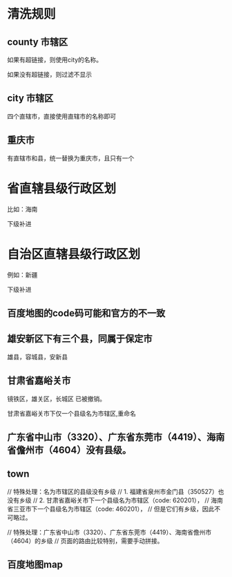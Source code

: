 # 清洗规则
## county 市辖区
如果有超链接，则使用city的名称。

如果没有超链接，则过滤不显示

## city 市辖区
四个直辖市，直接使用直辖市的名称即可

## 重庆市
有直辖市和县，统一替换为重庆市，且只有一个

# 省直辖县级行政区划
比如：海南

下级补进

# 自治区直辖县级行政区划
例如：新疆

下级补进

## 百度地图的code码可能和官方的不一致

## 雄安新区下有三个县，同属于保定市
雄县，容城县，安新县

## 甘肃省嘉峪关市
镜铁区，雄关区，长城区 已被撤销。

甘肃省嘉峪关市下仅一个县级名为市辖区,重命名

##  广东省中山市（3320）、广东省东莞市（4419）、海南省儋州市（4604）没有县级。


## town
 // 特殊处理：名为市辖区的县级没有乡级
// 1. 福建省泉州市金门县（350527）也没有乡级
// 2. 甘肃省嘉峪关市下一个县级名为市辖区（code: 620201），
//    海南省三亚市下一个县级名为市辖区（code: 460201），
//    但是它们有乡级，因此不可略过。

 // 特殊处理：广东省中山市（3320）、广东省东莞市（4419）、海南省儋州市（4604）的乡级
// 页面的路由比较特别，需要手动拼接。



## 百度地图map